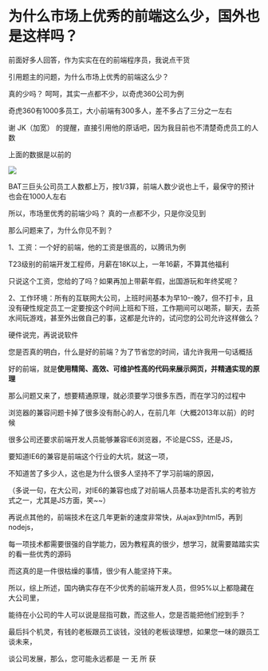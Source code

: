 # 为什么市场上优秀的前端这么少，国外也是这样吗？

前面好多人回答，作为实实在在的前端程序员，我说点干货  

引用题主的问题，为什么市场上优秀的前端这么少？  

真的少吗？ 呵呵，其实一点都不少，以奇虎360公司为例  

奇虎360有1000多员工，大小前端有300多人，差不多占了三分之一左右  

谢 JK（加宽） 的提醒，直接引用他的原话吧，因为我目前也不清楚奇虎员工的人数  

上面的数据是以前的  

![](https://pic1.zhimg.com/50/2e2e5392e50838880078830c5b772b99_b.jpg)  

BAT三巨头公司员工人数都上万，按1/3算，前端人数少说也上千，最保守的预计也会在1000人左右  

所以，市场里优秀的前端少吗？ 真的一点都不少，只是你没见到  

那么问题来了，为什么你见不到？  

1、工资：一个好的前端，他的工资是很高的，以腾讯为例  

T23级别的前端开发工程师，月薪在18K以上，一年16薪，不算其他福利  

只说这个工资，您给的了吗？如果再加上带薪年假，出国游玩和年终奖呢？  

2、工作环境：所有的互联网大公司，上班时间基本为早10--晚7，但不打卡，且没有硬性规定员工一定要按这个时间上班和下班，工作期间可以喝茶，聊天，去茶水间玩游戏，甚至外出做自己的事，这都是允许的，试问您的公司允许这样做么？  

硬件说完，再说说软件  

您是否真的明白，什么是好的前端？为了节省您的时间，请允许我用一句话概括  

好的前端，就是**使用精简、高效、可维护性高的代码来展示网页，并精通实现的原理**  

那么问题又来了，想要精通原理，就必须要学习很多东西，而在学习的过程中  

浏览器的兼容问题卡掉了很多没有耐心的人，在前几年（大概2013年以前）的时候  

很多公司还要求前端开发人员能够兼容IE6浏览器，不论是CSS，还是JS，  

要知道IE6的兼容是前端这个行业的大坑，就这一项，  

不知道苦了多少人，这也是为什么很多人坚持不了学习前端的原因，  

（多说一句，在大公司，对IE6的兼容也成了对前端人员基本功是否扎实的考验方式之一，尤其是JS方面，笑~~）  

再说点其他的，前端技术在这几年更新的速度非常快，从ajax到html5，再到nodejs，  

每一项技术都需要很强的自学能力，因为教程真的很少，想学习，就需要踏踏实实的看一些优秀的源码  

而这真的是一件很枯燥的事情，很少有人能坚持下来。  

所以，综上所述，国内确实存在不少优秀的前端开发人员，但95%以上都隐藏在大公司里，  

能待在小公司的牛人可以说是屈指可数，而这些人，您是否能把他们挖到手？  

最后抖个机灵，有钱的老板跟员工谈钱，没钱的老板谈理想，如果您一味的跟员工谈未来，  

谈公司发展，那么，您可能永远都是 一 无 所 获